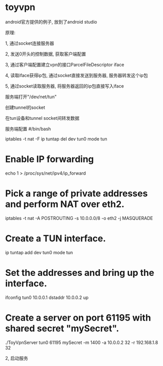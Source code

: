 # toyvpn
android官方提供的例子, 放到了android studio

原理:

1, 通过socket连接服务器

2, 发送0开头的控制数据, 获取客户端配置

3, 通过客户端配置建立vpn的接口ParcelFileDescriptor iface

4, 读取iface获得ip包, 通过socket直接发送到服务器, 服务器转发这个ip包

5, 通过socket读取服务器, 将服务器返回的ip包直接写入iface

服务端打开"/dev/net/tun"

创建tunnel的socket

在tun设备和tunnel socket间转发数据

服务端配置
#/bin/bash

iptables -t nat -F
ip tuntap del dev tun0 mode tun

# Enable IP forwarding
echo 1 > /proc/sys/net/ipv4/ip_forward

# Pick a range of private addresses and perform NAT over eth2.
iptables -t nat -A POSTROUTING -s 10.0.0.0/8 -o eth2 -j MASQUERADE

# Create a TUN interface.
ip tuntap add dev tun0 mode tun

# Set the addresses and bring up the interface.
ifconfig tun0 10.0.0.1 dstaddr 10.0.0.2 up

# Create a server on port 61195 with shared secret "mySecret".
./ToyVpnServer tun0 61195 mySecret -m 1400 -a 10.0.0.2 32  -r 192.168.1.8 32

2, 启动服务


